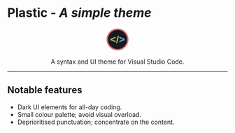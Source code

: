 # Plastic - _A simple theme_

<div style="text-align:center">

<img src="images/logo.png" style="width: 50px; height: 50px;" alt="Logo" />

A syntax and UI theme for Visual Studio Code.

</div>

---

## Notable features

* Dark UI elements for all-day coding.
* Small colour palette; avoid visual overload.
* Deprioritised punctuation; concentrate on the content.
